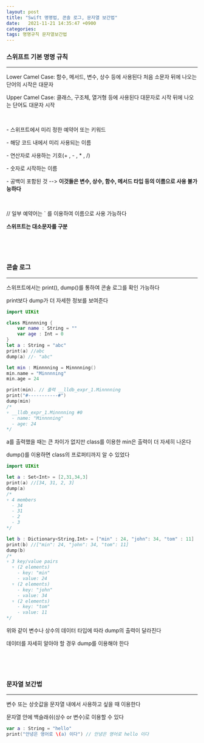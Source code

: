 ```yaml
---
layout: post
title: "Swift 명명법, 콘솔 로그, 문자열 보간법"
date:   2021-11-21 14:35:47 +0900
categories:
tags: 명명규칙 문자열보간법
---
```


### **스위프트 기본 명명 규칙**

****

Lower Camel Case: 함수, 메서드, 변수, 상수 등에 사용된다 처음 소문자 뒤에 나오는 단어의 시작은 대문자

Upper Camel Case: 클래스, 구조체, 열거형 등에 사용된다 대문자로 시작 뒤에 나오는 단어도 대문자 시작

&nbsp;

\- 스위프트에서 미리 정한 예약어 또는 키워드

\- 해당 코드 내에서 미리 사용되는 이름

\- 연산자로 사용하는 기호(+ , - , * , /)

\- 숫자로 시작하는 이름

\- 공백이 포함된 것           --> **이것들은 변수, 상수, 함수, 메서드 타입 등의 이름으로 사용 불가능하다**

&nbsp;

// 일부 예약어는  ` 를 이용하여 이름으로 사용 가능하다

**스위프트는 대소문자를 구분**

&nbsp;

&nbsp;

### **콘솔 로그**

****

스위프트에서는 print(), dump()를 통하여 콘솔 로그를 확인 가능하다

print보다 dump가 더 자세한 정보를 보여준다



```swift
import UIKit

class Minnnning {
    var name : String = ""
    var age : Int = 0
}
let a : String = "abc"
print(a) //abc
dump(a) //- "abc"

let min : Minnnning = Minnnning()
min.name = "Minnnning"
min.age = 24

print(min). // 출력 __lldb_expr_1.Minnnning
print("#-----------#")
dump(min)
/*
▿ __lldb_expr_1.Minnnning #0
  - name: "Minnnning"
  - age: 24
*/

```



a를 출력했을 때는 큰 차이가 없지만 class를 이용한 min은 출력이 더 자세히 나온다

dump()를 이용하면 class의 프로퍼티까지 알 수 있었다



```swift
import UIKit

let a : Set<Int> = [2,31,34,3]
print(a) //[34, 31, 2, 3]
dump(a)
/*
▿ 4 members
  - 34
  - 31
  - 2
  - 3
*/

let b : Dictionary<String,Int> = ["min" : 24, "john": 34, "tom" : 11]
print(b) //["min": 24, "john": 34, "tom": 11]
dump(b)
/*
▿ 3 key/value pairs
  ▿ (2 elements)
    - key: "min"
    - value: 24
  ▿ (2 elements)
    - key: "john"
    - value: 34
  ▿ (2 elements)
    - key: "tom"
    - value: 11
*/
```



위와 같이 변수나 상수의 데이터 타입에 따라 dump의 출력이 달라진다

데이터를 자세히 알아야 할 경우 dump를 이용해야 한다

&nbsp;

&nbsp;

### **문자열 보간법**

****

변수 또는 상숫값을 문자열 내에서 사용하고 싶을 때 이용한다

문자열 안에 백슬래쉬(상수 or 변수)로 이용할 수 있다

```swift
var a : String = "hello"
print("안녕은 영어로 \(a) 이다") // 안녕은 영어로 hello 이다
```

